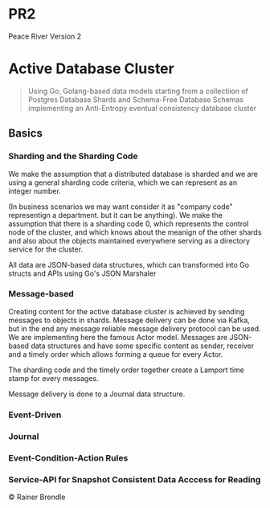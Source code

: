 # PR2

Peace River Version 2

# Active Database Cluster

> Using Go, Golang-based data models starting from a collectiion of Postgres Database Shards and Schema-Free Database Schemas implementing an Anti-Entropy eventual consistency database cluster

## Basics

### Sharding and the Sharding Code
We make the assumption that a distributed database is sharded and we are using a general sharding code criteria, which we can represent as an integer number. 

(In business scenarios we may want consider it as "company code" representign a department. but it can be anything).
We make the assumption that there is a sharding code 0, which represents the control node of the cluster, and which knows about the meanign of the other shards and also about the objects maintained everywhere serving as a directory service for the cluster.

All data are JSON-based data structures, which can transformed into Go structs and APIs using Go's JSON Marshaler 

### Message-based

Creating content for the active database cluster is achieved by sending messages to objects in shards. Message delivery can be done via Kafka, but in the end any message reliable message delivery protocol can be used.  We are implementing here the famous Actor model. Messages are JSON-based data structures and have some specific content as sender, receiver and a timely order which allows forming a queue for every Actor.

The sharding code and the timely order together create a Lamport time stamp for every messages.

Message delivery is done to a Journal data structure.


### Event-Driven
### Journal
### Event-Condition-Action Rules
### Service-API for Snapshot Consistent Data Acccess for Reading

&copy; Rainer Brendle

